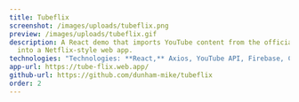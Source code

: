 ```yaml
---
title: Tubeflix
screenshot: /images/uploads/tubeflix.png
preview: /images/uploads/tubeflix.gif
description: A React demo that imports YouTube content from the official API
  into a Netflix-style web app.
technologies: "Technologies: **React,** Axios, YouTube API, Firebase, CSS Modules"
app-url: https://tube-flix.web.app/
github-url: https://github.com/dunham-mike/tubeflix
order: 2
---
```

